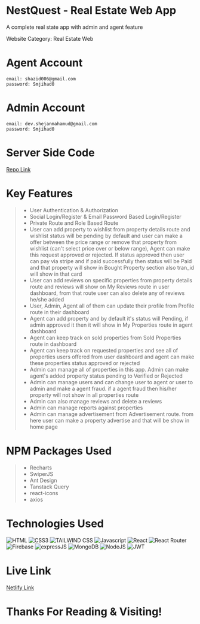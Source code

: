 # NestQuest - Real Estate Web App

<p>A complete real state app with admin and agent feature</p>
<p>Website Category: Real Estate Web</p>

# Agent Account

```
email: shazid006@gmail.com
password: Smjihad0

```

# Admin Account

```
email: dev.shejanmahamud@gmail.com
password: Smjihad0

```

# Server Side Code

[Repo Link](https://github.com/ShejanMahamud/NestQuest-Server)

# Key Features

> - User Authentication & Authorization
> - Social Login/Register & Email Password Based Login/Register
> - Private Route and Role Based Route
> - User can add property to wishlist from property details route and wishlist status will be pending by default and user can make a offer between the price range or remove that property from wishlist (can't select price over or below range), Agent can make this request approved or rejected. If status approved then user can pay via stripe and if paid successfully then status will be Paid and that property will show in Bought Property section also tran_id will show in that card
> - User can add reviews on specific properties from property details route and reviews will show on My Reviews route in user dashboard, from that route user can also delete any of reviews he/she added
> - User, Admin, Agent all of them can update their profile from Profile route in their dashboard
> - Agent can add property and by default it's status will Pending, if admin approved it then it will show in My Properties route in agent dashboard
> - Agent can keep track on sold properties from Sold Properties route in dashboard
> - Agent can keep track on requested properties and see all of properties users offered from user dashboard and agent can make these properties status approved or rejected
> - Admin can manage all of properties in this app. Admin can make agent's added property status pending to Verified or Rejected
> - Admin can manage users and can change user to agent or user to admin and make a agent fraud. if a agent fraud then his/her property will not show in all properties route
> - Admin can also manage reviews and delete a reviews
> - Admin can manage reports against properties
> - Admin can manage advertisement from Advertisement route. from here user can make a property advertise and that will be show in home page

# NPM Packages Used

> - Recharts
> - SwiperJS
> - Ant Design
> - Tanstack Query
> - react-icons
> - axios

# Technologies Used

![HTML](https://img.shields.io/badge/HTML5-E34F26?style=for-the-badge&logo=html5&logoColor=white)
![CSS3](https://img.shields.io/badge/CSS3-1572B6?style=for-the-badge&logo=css3&logoColor=white)
![TAILWIND CSS](https://img.shields.io/badge/TAILWINDCSS-37B6F1?style=for-the-badge&logo=tailwindcss&logoColor=white)
![Javascript](https://img.shields.io/badge/Javascript-F0DB4F?style=for-the-badge&labelColor=black&logo=javascript&logoColor=F0DB4F)
![React](https://img.shields.io/badge/REACT-37B6F1?style=for-the-badge&logo=react&logoColor=white)
![React Router](https://img.shields.io/badge/REACT%20ROUTER-red?style=for-the-badge&logo=react-router&logoColor=white)
![Firebase](https://img.shields.io/badge/FIREBASE-yellow?style=for-the-badge&logo=firebase&logoColor=white)
![expressJS](https://img.shields.io/badge/EXPRESS-3C873A?style=for-the-badge&logo=express&logoColor=white)
![MongoDB](https://img.shields.io/badge/MONGODB-4DB33D?style=for-the-badge&logo=mongodb&logoColor=white)
![NodeJS](https://img.shields.io/badge/NODEJS-3C873A?style=for-the-badge&logo=nodedotjs&logoColor=white)
![JWT](https://img.shields.io/badge/JWT-black?style=for-the-badge&logo=JSON%20web%20tokens)

# Live Link

[Netlify Link](https://nestquest-web.netlify.app/)

# Thanks For Reading & Visiting!

